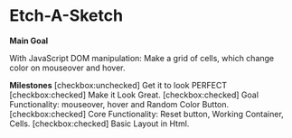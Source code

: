 # Etch-A-Sketch

**Main Goal**

With JavaScript DOM manipulation: Make a grid of cells, which change color on mouseover and hover.

**Milestones**
[checkbox:unchecked] Get it to look PERFECT
[checkbox:checked] Make it Look Great.
[checkbox:checked] Goal Functionality: mouseover, hover and Random Color Button.
[checkbox:checked] Core Functionality: Reset button, Working Container, Cells.
[checkbox:checked] Basic Layout in Html.


